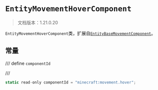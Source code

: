 # `EntityMovementHoverComponent`

> 文档版本：1.21.0.20

`EntityMovementHoverComponent`类，扩展自[`EntityBaseMovementComponent`](./entitybasemovementcomponent.md)。

## 常量

/// define
`componentId`


///

```js
static read-only componentId = "minecraft:movement.hover";
```

